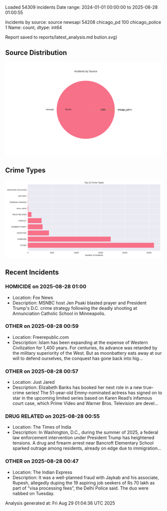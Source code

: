 
Loaded 54309 incidents
Date range: 2024-01-01 00:00:00 to 2025-08-28 01:00:55

Incidents by source:
source
newsapi           54208
chicago_pd          100
chicago_police        1
Name: count, dtype: int64

Report saved to reports/latest_analysis.md
bution.svg)

## Source Distribution
![Source Distribution](images/source_distribution.svg)

## Crime Types
![Crime Types](images/crime_types.svg)

## Recent Incidents

### HOMICIDE on 2025-08-28 01:00
- Location: Fox News
- Description: MSNBC host Jen Psaki blasted prayer and President Trump's D.C. crime strategy following the deadly shooting at Annunciation Catholic School in Minneapolis.


### OTHER on 2025-08-28 00:59
- Location: Freerepublic.com
- Description: Islam has been expanding at the expense of Western Civilization for 1,400 years. For centuries, its advance was retarded by the military superiority of the West. But as moonbattery eats away at our will to defend ourselves, the conquest has gone back into hig…


### OTHER on 2025-08-28 00:57
- Location: Just Jared
- Description: Elizabeth Banks has booked her next role in a new true-crime series! The 51-year-old Emmy-nominated actress has signed on to star in the upcoming limited series based on Karen Read‘s infamous court case, which Prime Video and Warner Bros. Television are devel…


### DRUG RELATED on 2025-08-28 00:55
- Location: The Times of India
- Description: In Washington, D.C., during the summer of 2025, a federal law enforcement intervention under President Trump has heightened tensions. A drug and firearm arrest near Bancroft Elementary School sparked outrage among residents, already on edge due to immigration…


### OTHER on 2025-08-28 00:47
- Location: The Indian Express
- Description: It was a well-planned fraud with Jaykab and his associate, Rupesh, allegedly duping the 19 aspiring job seekers of Rs 70 lakh as part of “visa processing fees”, the Delhi Police said. The duo were nabbed on Tuesday.

Analysis generated at: Fri Aug 29 01:04:36 UTC 2025
